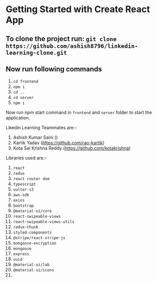 # Getting Started with Create React App

## To clone the project run: `git clone https://github.com/ashish8796/linkedin-learning-clone.git`

## Now run following commands

1. `cd frontend`
2. `npm i`
3. `cd ..`
4. `cd server`
5. `npm i`

Now run npm start command in `frontend` and `server` folder to start the application.

Likedin Learning Teammates are:-
1. Ashish Kumar Saini ()
2. Kartik Yadav (https://github.com/rao-kartik)
3. Kota Sai Krishna Reddy (https://github.com/kotakrishna)

Libraries used are:-
1. `react`
2. `redux`
3. `react router dom`
4. `typescript`
5. `uulter-s3`
6. `aws-sdk`
7. `axios`
8. `bootstrap`
9. `@material-ui/core`
10. `react-swipeable-views`
11. `react-swipeable-views-utils`
12. `redux-thunk`
13. `styled-components`
14. `@stripe/react-stripe-js`
15. `mongoose-encryption`
16. `mongoose`
17. `express`
18. `uuid`
19. `@material-ui/lab`
20. `@material-ui/icons`
21. 
